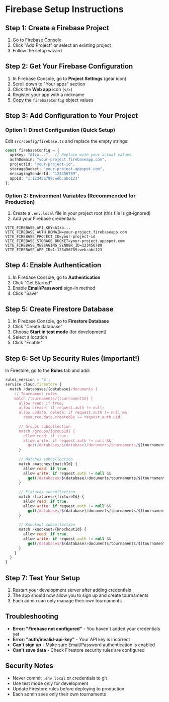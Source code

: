 # Firebase Setup Instructions

## Step 1: Create a Firebase Project

1. Go to [Firebase Console](https://console.firebase.google.com/)
2. Click "Add Project" or select an existing project
3. Follow the setup wizard

## Step 2: Get Your Firebase Configuration

1. In Firebase Console, go to **Project Settings** (gear icon)
2. Scroll down to "Your apps" section
3. Click the **Web app** icon (`</>`)
4. Register your app with a nickname
5. Copy the `firebaseConfig` object values

## Step 3: Add Configuration to Your Project

### Option 1: Direct Configuration (Quick Setup)
Edit `src/config/firebase.ts` and replace the empty strings:

```typescript
const firebaseConfig = {
  apiKey: "AIza...",  // Replace with your actual values
  authDomain: "your-project.firebaseapp.com",
  projectId: "your-project-id",
  storageBucket: "your-project.appspot.com",
  messagingSenderId: "123456789",
  appId: "1:123456789:web:abc123"
};
```

### Option 2: Environment Variables (Recommended for Production)
1. Create a `.env.local` file in your project root (this file is git-ignored)
2. Add your Firebase credentials:

```env
VITE_FIREBASE_API_KEY=AIza...
VITE_FIREBASE_AUTH_DOMAIN=your-project.firebaseapp.com
VITE_FIREBASE_PROJECT_ID=your-project-id
VITE_FIREBASE_STORAGE_BUCKET=your-project.appspot.com
VITE_FIREBASE_MESSAGING_SENDER_ID=123456789
VITE_FIREBASE_APP_ID=1:123456789:web:abc123
```

## Step 4: Enable Authentication

1. In Firebase Console, go to **Authentication**
2. Click "Get Started"
3. Enable **Email/Password** sign-in method
4. Click "Save"

## Step 5: Create Firestore Database

1. In Firebase Console, go to **Firestore Database**
2. Click "Create database"
3. Choose **Start in test mode** (for development)
4. Select a location
5. Click "Enable"

## Step 6: Set Up Security Rules (Important!)

In Firestore, go to the **Rules** tab and add:

```javascript
rules_version = '2';
service cloud.firestore {
  match /databases/{database}/documents {
    // Tournament rules
    match /tournaments/{tournamentId} {
      allow read: if true;
      allow create: if request.auth != null;
      allow update, delete: if request.auth != null && 
        resource.data.createdBy == request.auth.uid;
      
      // Groups subcollection
      match /groups/{groupId} {
        allow read: if true;
        allow write: if request.auth != null && 
          get(/databases/$(database)/documents/tournaments/$(tournamentId)).data.createdBy == request.auth.uid;
      }
      
      // Matches subcollection
      match /matches/{matchId} {
        allow read: if true;
        allow write: if request.auth != null && 
          get(/databases/$(database)/documents/tournaments/$(tournamentId)).data.createdBy == request.auth.uid;
      }
      
      // Fixtures subcollection
      match /fixtures/{fixtureId} {
        allow read: if true;
        allow write: if request.auth != null && 
          get(/databases/$(database)/documents/tournaments/$(tournamentId)).data.createdBy == request.auth.uid;
      }
      
      // Knockout subcollection
      match /knockout/{knockoutId} {
        allow read: if true;
        allow write: if request.auth != null && 
          get(/databases/$(database)/documents/tournaments/$(tournamentId)).data.createdBy == request.auth.uid;
      }
    }
  }
}
```

## Step 7: Test Your Setup

1. Restart your development server after adding credentials
2. The app should now allow you to sign up and create tournaments
3. Each admin can only manage their own tournaments

## Troubleshooting

- **Error: "Firebase not configured"** - You haven't added your credentials yet
- **Error: "auth/invalid-api-key"** - Your API key is incorrect
- **Can't sign up** - Make sure Email/Password authentication is enabled
- **Can't save data** - Check Firestore security rules are configured

## Security Notes

- Never commit `.env.local` or credentials to git
- Use test mode only for development
- Update Firestore rules before deploying to production
- Each admin sees only their own tournaments
